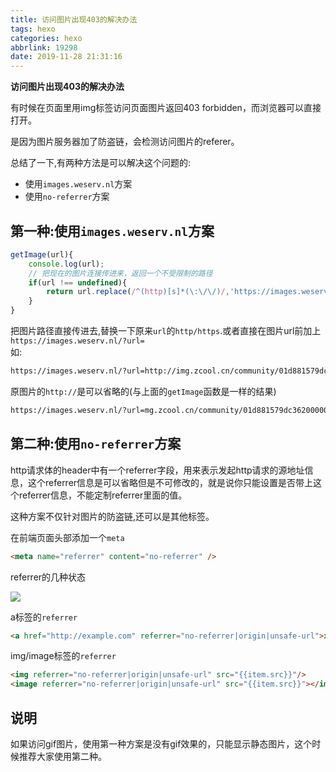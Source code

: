 ```yaml
---
title: 访问图片出现403的解决办法
tags: hexo
categories: hexo
abbrlink: 19298
date: 2019-11-28 21:31:16
---
```


**访问图片出现403的解决办法**

有时候在页面里用img标签访问页面图片返回403 forbidden，而浏览器可以直接打开。

是因为图片服务器加了防盗链，会检测访问图片的referer。

总结了一下,有两种方法是可以解决这个问题的:

*   使用`images.weserv.nl`方案
*   使用`no-referrer`方案

<!-- more -->

## 第一种:使用`images.weserv.nl`方案

```javascript
getImage(url){
    console.log(url);
    // 把现在的图片连接传进来，返回一个不受限制的路径
    if(url !== undefined){
        return url.replace(/^(http)[s]*(\:\/\/)/,'https://images.weserv.nl/?url=');
    }
}

```

把图片路径直接传进去,替换一下原来`url`的`http/https`.或者直接在图片url前加上`https://images.weserv.nl/?url=`  
如:

```html
https://images.weserv.nl/?url=http://img.zcool.cn/community/01d881579dc3620000018c1b430c4b.JPG@3000w_1l_2o_100sh.jpg
```

原图片的`http://`是可以省略的(与上面的`getImage`函数是一样的结果)

```html
https://images.weserv.nl/?url=mg.zcool.cn/community/01d881579dc3620000018c1b430c4b.JPG@3000w_1l_2o_100sh.jpg
```

## 第二种:使用`no-referrer`方案

http请求体的header中有一个referrer字段，用来表示发起http请求的源地址信息，这个referrer信息是可以省略但是不可修改的，就是说你只能设置是否带上这个referrer信息，不能定制referrer里面的值。

这种方案不仅针对图片的防盗链,还可以是其他标签。

在前端页面头部添加一个`meta`

```html
<meta name="referrer" content="no-referrer" />
```

referrer的几种状态

![](https://img-blog.csdnimg.cn/2018110514103997.?x-oss-process=image/watermark,type_ZmFuZ3poZW5naGVpdGk,shadow_10,text_aHR0cHM6Ly9ibG9nLmNzZG4ubmV0L3RpYW50YW5nXzE5ODY=,size_16,color_FFFFFF,t_70)

a标签的`referrer`

```html
<a href="http://example.com" referrer="no-referrer|origin|unsafe-url">xxx</a>　
```

img/image标签的`referrer`

```html
<img referrer="no-referrer|origin|unsafe-url" src="{{item.src}}"/>
<image referrer="no-referrer|origin|unsafe-url" src="{{item.src}}"></image>
```

## 说明

如果访问gif图片，使用第一种方案是没有gif效果的，只能显示静态图片，这个时候推荐大家使用第二种。